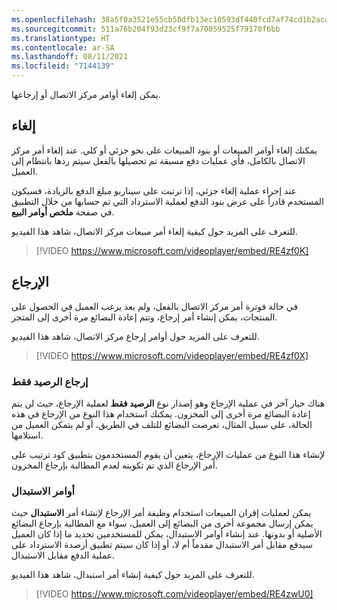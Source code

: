 ```yaml
---
ms.openlocfilehash: 38a5f0a3521e55cb58dfb13ec10593df440fcd7af74cd1b2aca9b0bd9b667525
ms.sourcegitcommit: 511a76b204f93d23cf9f7a70059525f79170f6bb
ms.translationtype: HT
ms.contentlocale: ar-SA
ms.lasthandoff: 08/11/2021
ms.locfileid: "7144139"
---
```

يمكن إلغاء أوامر مركز الاتصال أو إرجاعها. 

## <a name="cancel"></a>إلغاء

يمكنك إلغاء أوامر المبيعات أو بنود المبيعات على نحو جزئي أو كلي. عند إلغاء أمر مركز الاتصال بالكامل، فأي عمليات دفع مسبقة تم تحصيلها بالفعل سيتم ردها بانتظام إلى العميل. 

عند إجراء عملية إلغاء جزئي، إذا ترتبت على سيناريو مبلغ الدفع بالزيادة، فسيكون المستخدم قادراً على عرض بنود الدفع لعملية الاسترداد التي تم حسابها من خلال التطبيق في صفحة **ملخص أوامر البيع**.

للتعرف على المزيد حول كيفية إلغاء أمر مبيعات مركز الاتصال، شاهد هذا الفيديو.

 > [!VIDEO https://www.microsoft.com/videoplayer/embed/RE4zf0K]


## <a name="return"></a>الإرجاع

في حالة فوترة أمر مركز الاتصال بالفعل، ولم يعد يرغب العميل في الحصول على المنتجات، يمكن إنشاء أمر إرجاع، وتتم إعادة البضائع مرة أخرى إلى المتجر. 

للتعرف على المزيد حول أوامر إرجاع مركز الاتصال، شاهد هذا الفيديو.

 > [!VIDEO https://www.microsoft.com/videoplayer/embed/RE4zf0X]


### <a name="credit-only-returns"></a>إرجاع الرصيد فقط
هناك خيار آخر في عملية الإرجاع وهو إصدار نوع **الرصيد فقط** لعملية الإرجاع، حيث لن يتم إعادة البضائع مرة أخرى إلى المخزون. يمكنك استخدام هذا النوع من الإرجاع في هذه الحالة، على سبيل المثال، تعرضت البضائع للتلف في الطريق، أو لم يتمكن العميل من استلامها. 

لإنشاء هذا النوع من عمليات الإرجاع، يتعين أن يقوم المستخدمون بتطبيق كود ترتيب على أمر الإرجاع الذي تم تكوينه لعدم المطالبة بإرجاع المخزون.

### <a name="replacement-orders"></a>أوامر الاستبدال
يمكن لعمليات إقران المبيعات استخدام وظيفة أمر الإرجاع لإنشاء أمر **الاستبدال** حيث يمكن إرسال مجموعة أخرى من البضائع إلى العميل، سواء مع المطالبة بإرجاع البضائع الأصلية أو بدونها. عند إنشاء أوامر الاستبدال، يمكن للمستخدمين تحديد ما إذا كان العميل سيدفع مقابل أمر الاستبدال مقدماً أم لا، أو إذا كان سيتم تطبيق أرصدة الاسترداد على عملية الدفع مقابل الاستبدال.

للتعرف على المزيد حول كيفية إنشاء أمر استبدال، شاهد هذا الفيديو.

 > [!VIDEO https://www.microsoft.com/videoplayer/embed/RE4zwU0]

